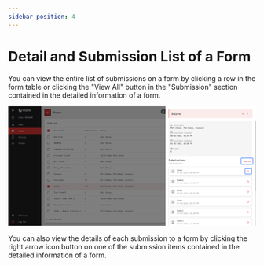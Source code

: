 ```yaml
---
sidebar_position: 4
---
```


# Detail and Submission List of a Form

You can view the entire list of submissions on a form by clicking a row in the form table or clicking the "View All" button in the "Submission" section contained in the detailed information of a form.

![](/img/screenshots/website-application-usage/forms/detail-and-submission-list-of-a-form/detail-and-submission-list-of-a-form-1.png)

You can also view the details of each submission to a form by clicking the right arrow icon button on one of the submission items contained in the detailed information of a form.